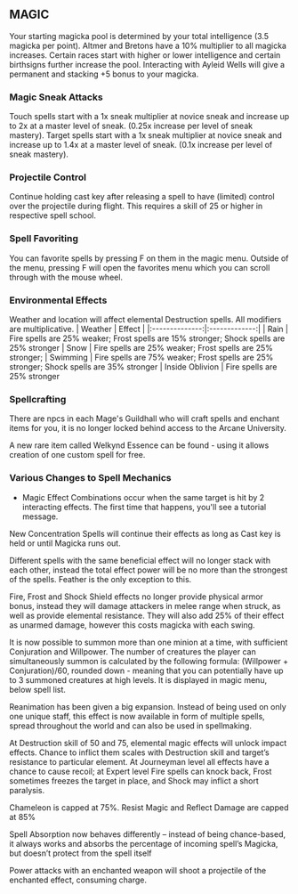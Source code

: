 ## MAGIC

Your starting magicka pool is determined by your total intelligence (3.5 magicka per point). Altmer and Bretons have a 10% multiplier to all magicka increases. Certain races start with higher or lower intelligence and certain birthsigns further increase the pool. Interacting with Ayleid Wells will give a permanent and stacking +5 bonus to your magicka.

### Magic Sneak Attacks
Touch spells start with a 1x sneak multiplier at novice sneak and increase up to 2x at a master level of sneak. (0.25x increase per level of sneak mastery).
Target spells start with a 1x sneak multiplier at novice sneak and increase up to 1.4x at a master level of sneak. (0.1x increase per level of sneak mastery).

### Projectile Control
Continue holding cast key after releasing a spell to have (limited) control over the projectile during flight. This requires a skill of 25 or higher in respective spell school.

### Spell Favoriting 
You can favorite spells by pressing F on them in the magic menu. Outside of the menu, pressing F will open the favorites menu which you can scroll through with the mouse wheel. 

### Environmental Effects
Weather and location will affect elemental Destruction spells. All modifiers are multiplicative.
| Weather    | Effect | 
|:--------------:|:-------------:|
| Rain | Fire spells are 25% weaker; Frost spells are 15% stronger; Shock spells are 25% stronger
| Snow | Fire spells are 25% weaker; Frost spells are 25% stronger;
| Swimming | Fire spells are 75% weaker; Frost spells are 25% stronger; Shock spells are 35% stronger
| Inside Oblivion | Fire spells are 25% stronger

### Spellcrafting
There are npcs in each Mage's Guildhall who will craft spells and enchant items for you, it is no longer locked behind access to the Arcane University.

A new rare item called Welkynd Essence can be found - using it allows creation of one custom spell for free.

### Various Changes to Spell Mechanics

- Magic Effect Combinations occur when the same target is hit by 2 interacting effects. The first time that happens, you'll see a tutorial message.

New Concentration Spells will continue their effects as long as Cast key is held or until Magicka runs out.

Different spells with the same beneficial effect will no longer stack with each other, instead the total effect power will be no more than the strongest of the spells. Feather is the only exception to this.

Fire, Frost and Shock Shield effects no longer provide physical armor bonus, instead they will damage attackers in melee range when struck, as well as provide elemental resistance. They will also add 25% of their effect as unarmed damage, however this costs magicka with each swing.

It is now possible to summon more than one minion at a time, with sufficient Conjuration and Willpower. The number of creatures the player can simultaneously summon is calculated by the following formula: (Willpower + Conjuration)/60, rounded down - meaning that you can potentially have up to 3 summoned creatures at high levels. It is displayed in magic menu, below spell list.
 
Reanimation has been given a big expansion. Instead of being used on only one unique staff, this effect is now available in form of multiple spells, spread throughout the world and can also be used in spellmaking.

At Destruction skill of 50 and 75, elemental magic effects will unlock impact effects. Chance to inflict them scales with Destruction skill and target’s resistance to particular element. At Journeyman level all effects have a chance to cause recoil; at Expert level Fire spells can knock back, Frost sometimes freezes the target in place, and Shock may inflict a short paralysis.

Chameleon is capped at 75%. Resist Magic and Reflect Damage are capped at 85%

Spell Absorption now behaves differently – instead of being chance-based, it always works and absorbs the percentage of incoming spell’s Magicka, but doesn’t protect from the spell itself

Power attacks with an enchanted weapon will shoot a projectile of the enchanted effect, consuming charge.
